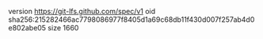 version https://git-lfs.github.com/spec/v1
oid sha256:215282466ac7798086977f8405d1a69c68db11f430d007f257ab4d0e802abe05
size 1660

